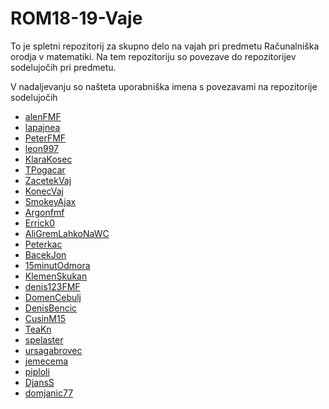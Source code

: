﻿# ROM18-19-Vaje

To je spletni repozitorij za skupno delo na vajah pri predmetu Računalniška orodja v matematiki.
Na tem repozitoriju so povezave do repozitorijev sodelujočih pri predmetu.

V nadaljevanju so našteta uporabniška imena s povezavami na repozitorije sodelujočih

- [alenFMF](https://github.com/alenFMF/ROM18-19-Vaje)
- [lapajnea](https://github.com/lapajnea/ROM)
- [PeterFMF](https://github.com/PeterFMF/ROM)
- [leon997](https://github.com/leon997/ROM)
- [KlaraKosec](https://github.com/KlaraKosec/hzt)
- [TPogacar](https://github.com/TPogacar/ROM)
- [ZacetekVaj](https://github.com/ZacetekVaj/ROM)
- [KonecVaj](https://github.com/KonecVaj/ROM)
- [SmokeyAjax](https://github.com/SmokeyAjax/ROM.git)
- [Argonfmf](https://github.com/Argonfmf/ROM)
- [Errick0](https://github.com/Errick0/ROM)
- [AliGremLahkoNaWC](https://github.com/AliGremLahkoNaWC)
- [Peterkac](https://github.com/Peterkac/ROM)
- [BacekJon](https://github.com/BacekJon/ROM)
- [15minutOdmora](https://github.com/15minutOdmora/ROM)
- [KlemenSkukan](https://github.com/KlemenSkukan/ROM)
- [denis123FMF](https://github.com/denis123FMF/ROM)
- [DomenCebulj](https://github.com/CebuljDomen/ROM)
- [DenisBencic](https://github.com/DenisBencic/ROM2)
- [CusinM15](https://github.com/CusinM15/ROM1)
- [TeaKn](https://github.com/TeaKn/ROM2)
- [spelaster](https://github.com/spelaster/ROM)
- [ursagabrovec](https://github.com/ursagabrovec/ROM1)
- [jemecema](https://github.com/jemecema/ROM)
- [piploli](https://github.com/piploli)
- [DjansS](https://github.com/DjansS)
- [domjanic77](https://github.com/domjanic77/ROM)
